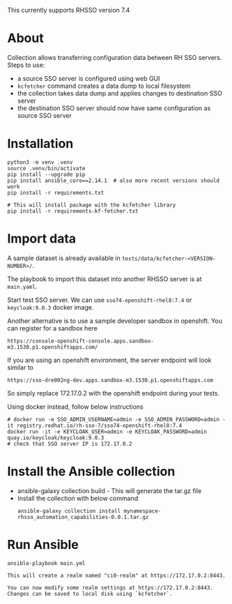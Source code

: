 
This currently supports RHSSO version 7.4

# About

Collection allows transferring configuration data between RH SSO servers.
Steps to use:
- a source SSO server is configured using web GUI
- `kcfetcher` command creates a data dump to local filesystem
- the collection takes data dump and applies changes to destination SSO server
- the destination SSO server should now have same configuration as source SSO server

# Installation

```shell
python3 -m venv .venv
source .venv/bin/activate
pip install --upgrade pip
pip install ansible_core==2.14.1  # also more recent versions should work
pip install -r requirements.txt

# This will install package with the kcfetcher library
pip install -r requirements-kf-fetcher.txt
```

# Import data

A sample dataset is already available in `tests/data/kcfetcher-<VERSION-NUMBER>/`.


The playbook to import this dataset into another RHSSO server is at `main.yaml`.


Start test SSO server. We can use `sso74-openshift-rhel8:7.4` or `keycloak:9.0.3` docker image.

Another alternative is to use a sample developer sandbox in openshift. You can register for a sandbox here 
```
https://console-openshift-console.apps.sandbox-m3.1530.p1.openshiftapps.com/
```

If you are using an openshift environment, the server endpoint will look similar to 

```
https://sso-dre002ng-dev.apps.sandbox-m3.1530.p1.openshiftapps.com
```
So simply replace 172.17.0.2 with the openshift endpoint during your tests.

Using docker instead, follow below instructions

```shell
# docker run -e SSO_ADMIN_USERNAME=admin -e SSO_ADMIN_PASSWORD=admin -it registry.redhat.io/rh-sso-7/sso74-openshift-rhel8:7.4
docker run -it -e KEYCLOAK_USER=admin -e KEYCLOAK_PASSWORD=admin quay.io/keycloak/keycloak:9.0.3
# check that SSO server IP is 172.17.0.2

```

# Install the Ansible collection
- ansible-galaxy collection build - This will generate the tar.gz file
- Install the collection with below command
    ```
    ansible-galaxy collection install mynamespace-rhsso_automation_capabilities-0.0.1.tar.gz
    ```

# Run Ansible

```shell
ansible-playbook main.yml

This will create a realm named "ci0-realm" at https://172.17.0.2:8443.

You can now modify some realm settings at https://172.17.0.2:8443.
Changes can be saved to local disk using `kcfetcher`.
```
